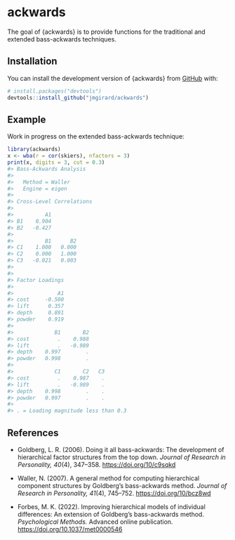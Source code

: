 
<!-- README.md is generated from README.Rmd. Please edit that file -->

# ackwards

<!-- badges: start -->
<!-- badges: end -->

The goal of {ackwards} is to provide functions for the traditional and
extended bass-ackwards techniques.

## Installation

You can install the development version of {ackwards} from
[GitHub](https://github.com/) with:

``` r
# install.packages("devtools")
devtools::install_github("jmgirard/ackwards")
```

## Example

Work in progress on the extended bass-ackwards technique:

``` r
library(ackwards)
x <- wba(r = cor(skiers), nfactors = 3)
print(x, digits = 3, cut = 0.3)
#> Bass-Ackwards Analysis
#> 
#>   Method = Waller
#>   Engine = eigen
#> 
#> Cross-Level Correlations
#> 
#>          A1
#> B1    0.904
#> B2   -0.427
#> 
#>          B1      B2
#> C1    1.000   0.000
#> C2    0.000   1.000
#> C3   -0.021   0.003
#> 
#> 
#> Factor Loadings
#> 
#>              A1
#> cost     -0.500
#> lift      0.357
#> depth     0.891
#> powder    0.919
#> 
#>             B1       B2
#> cost         .    0.988
#> lift         .   -0.989
#> depth    0.997        .
#> powder   0.998        .
#> 
#>             C1       C2   C3
#> cost         .    0.987    .
#> lift         .   -0.989    .
#> depth    0.998        .    .
#> powder   0.997        .    .
#> 
#> . = Loading magnitude less than 0.3
```

## References

- Goldberg, L. R. (2006). Doing it all bass-ackwards: The development of
  hierarchical factor structures from the top down. *Journal of Research
  in Personality, 40*(4), 347–358. <https://doi.org/10/c9sqkd>

- Waller, N. (2007). A general method for computing hierarchical
  component structures by Goldberg’s bass-ackwards method. *Journal of
  Research in Personality, 41*(4), 745–752. <https://doi.org/10/bcz8wd>

- Forbes, M. K. (2022). Improving hierarchical models of individual
  differences: An extension of Goldberg’s bass-ackwards method.
  *Psychological Methods.* Advanced online publication.
  <https://doi.org/10.1037/met0000546>
